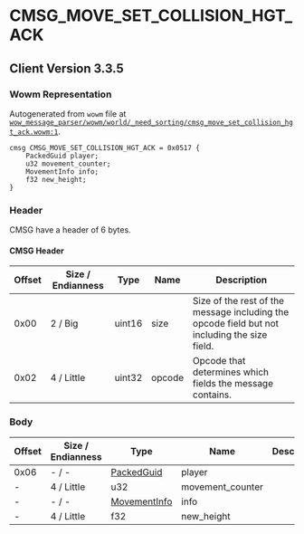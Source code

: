 # CMSG_MOVE_SET_COLLISION_HGT_ACK

## Client Version 3.3.5

### Wowm Representation

Autogenerated from `wowm` file at [`wow_message_parser/wowm/world/_need_sorting/cmsg_move_set_collision_hgt_ack.wowm:1`](https://github.com/gtker/wow_messages/tree/main/wow_message_parser/wowm/world/_need_sorting/cmsg_move_set_collision_hgt_ack.wowm#L1).
```rust,ignore
cmsg CMSG_MOVE_SET_COLLISION_HGT_ACK = 0x0517 {
    PackedGuid player;
    u32 movement_counter;
    MovementInfo info;
    f32 new_height;
}
```
### Header

CMSG have a header of 6 bytes.

#### CMSG Header

| Offset | Size / Endianness | Type   | Name   | Description |
| ------ | ----------------- | ------ | ------ | ----------- |
| 0x00   | 2 / Big           | uint16 | size   | Size of the rest of the message including the opcode field but not including the size field.|
| 0x02   | 4 / Little        | uint32 | opcode | Opcode that determines which fields the message contains.|

### Body

| Offset | Size / Endianness | Type | Name | Description | Comment |
| ------ | ----------------- | ---- | ---- | ----------- | ------- |
| 0x06 | - / - | [PackedGuid](../spec/packed-guid.md) | player |  |  |
| - | 4 / Little | u32 | movement_counter |  |  |
| - | - / - | [MovementInfo](movementinfo.md) | info |  |  |
| - | 4 / Little | f32 | new_height |  |  |

